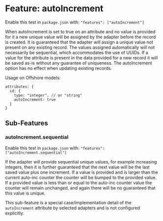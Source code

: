 Feature: autoIncrement
======================

Enable this test in `package.json` with: `"features": ["autoIncrement"]`

When autoIncrement is set to true on an attribute and no value is provided for it a new unique value 
will be assigned by the adapter before the record is created. It is guaranteed that the adapter will 
assign a unique value not present on any existing record. The values assigned automatically will not 
necessarily be sequential, which accommodates the use of UUIDs. If a value for the attribute is 
present in the data provided for a new record it will be saved as-is without any guarantee of uniqueness. 
The autoIncrement option has no effect when updating existing records.

Usage on Offshore models:

```
attributes: {
  id: {
    type: "integer", // or "string"
    autoIncrement: true
  }
}
```

## Sub-Features

### autoIncrement.sequential

Enable this test in `package.json` with: `"features": ["autoIncrement.sequential"]`

If the adapter will provide sequential unique values, for example increasing integers, then it is 
further guaranteed that the next value will be the last saved value plus one increment. If a value 
is provided and is larger than the current auto-inc counter the counter will be bumped to the 
provided value. If a provided value is less than or equal to the auto-inc counter value the 
counter will remain unchanged, and again there will be no guaranteed that this value is unique. 

This sub-feature is a special case/implementation detail of the `autoIncrement` attribute by 
selected adapters and is not configured explicitly.  
